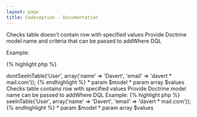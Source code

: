 ```yaml
---
layout: page
title: Codeception - Documentation
---
```



Checks table doesn't contain row with specified values
Provide Doctrine model name and criteria that can be passed to addWhere DQL

Example:

{% highlight php %}

<?php
$I->dontSeeInTable('User', array('name' => 'Davert', 'email' => 'davert * mail.com'));


{% endhighlight %}

 * param $model
 * param array $values


Checks table contains row with specified values
Provide Doctrine model name can be passed to addWhere DQL

Example:

{% highlight php %}

<?php
$I->seeInTable('User', array('name' => 'Davert', 'email' => 'davert * mail.com'));


{% endhighlight %}

 * param $model
 * param array $values

